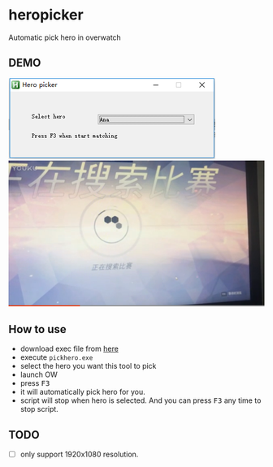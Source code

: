 # heropicker
Automatic pick hero in overwatch

## DEMO
![](./msc/gui.png)
[![](./msc/video.png)](http://player.youku.com/player.php/sid/XMjUwODI2Mzc5Mg==/v.swf)

## How to use 

- download exec file from [here](https://github.com/ufo22940268/heropicker/releases)
- execute `pickhero.exe`
- select the hero you want this tool to pick
- launch OW
- press <kbd>F3</kbd>
- it will automatically pick hero for you.
- script will stop when hero is selected. And you can press <kbd>F3</kbd> any time to stop script.
## TODO

- [ ] only support 1920x1080 resolution.

